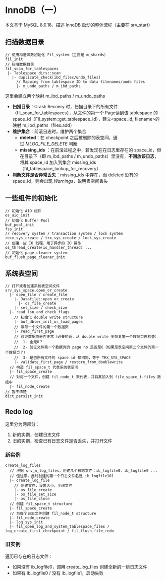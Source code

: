 

# InnoDB（一）


本文基于 MySQL 8.0.18，描述 InnoDB 启动的整体流程（主要在 srv\_start）

## 扫描数据目录

```plain
// 使用构造函数初始化 Fil_system（主要是 m_shards）
fil_init
// 扫描数据目录
fil_scan_for_tablespaces
 |- Tablespace_dirs::scan
   |- duplicate_check(ibd_files/undo_files)
     // Mapping from tablespace ID to data filenames/undo files
     |- m_undo_paths / m_ibd_paths
```

这里会建立两个映射 m\_ibd\_paths / m\_undo\_paths

*   **扫描目录**：Crash Recoery 时，扫描目录下的所有文件（fil\_scan\_for\_tablespaces），从文件的第一个 Page读到该 tablespace 的 space\_id（Fil\_system::get\_tablespace\_id），建立<space\_id, filename>的映射 m\_ibd\_paths（files.add）
*   **维护集合**：前滚日志时，维护两个集合
    *   **deleted**：在 checkpoint 之后被删除的表空间，通过 _MLOG\_FILE\_DELETE_ 判断 
    *   **missing\_ids** ：在前滚过程之中，若发现在在日志里存在的 space\_id，但在目录下（即 m\_ibd\_paths / m\_undo\_paths）里没有，**不回放该日志**，将其 space\_id 加入到集合 missing\_ids（fil\_tablespace\_lookup\_for\_recovery）
*   **判断文件是否异常丢失**：missing\_ids 中存在，而 deleted 没有的 space\_id，则会出现 _Warnings_，说明表空间丢失

## 一些组件的初始化

```plain
// 初始化 AIO 组件
os_aio_init
// 初始化 Buffer Pool
buf_pool_init
fsp_init
// recovery system / transaction system / lock system
recv_sys_create / trx_sys_create / lock_sys_create
// 创建一些 IO 线程，用于异步的 IO 操作
os_thread_create(io_handler_thread) ...
// 初始化 page cleaner system
buf_flush_page_cleaner_init
```

## 系统表空间

```plain
// 打开或者创建系统表空间文件
srv_sys_space.open_or_create
  |- open_file / create_file
    |- Datafile::open_or_create
      |- os_file_create
    |- set_size / check_size
  |- read_lsn_and_check_flags
    // 初始化 double write structure
    |- buf_dblwr_init_or_load_pages
    // 读每一个文件的第一个数据页
    |- read_first_page
    // 验证数据页是否正常（必要的话，从 double write 里恢复第一个数据页再检查）
    //  1- 全是0？
    //  2- 验证文件第一个数据页的 page no 是否是0（如果是表空间第二个文件的第一个数据页？）
    //  3- 是否所有文件的 space id 都相同，等于 TRX_SYS_SPACE
    |- validate_first_page / restore_from_doublewrite
  // 构造 fil_space_t 代表系统表空间
  |- fil_space_create
  // 对每一个文件，创建 fil_node_t 来代表，并将其加入到 file_space_t.files 数组中
  |- fil_node_create
// 暂不清楚
dict_persist_init
```

## Redo log

这里分为两部分：

1.  新的实例，创建日志文件
2.  旧的实例，检查已有日志文件是否丢失，并打开文件

### 新实例

```plain
create_log_files
  // 根据 srv_n_log_files，创建几个日志文件：ib_logfile0，ib_logfile0 ...
  // 但注意，此时创建的第一个日志文件名是 ib_logfile101
  |- create_log_file
    // 创建文件，设置大小，关闭文件
    |- os_file_create
    |- os_file_set_size
    |- os_file_close
  // 创建 fil_space_t structure
  |- fil_space_create
  // 为每个日志文件创建 fil_node_t structure
  |- fil_node_create
  |- log_sys_init
  |- fil_open_log_and_system_tablespace_files / log_create_first_checkpoint / fil_flush_file_redo
```

### 旧实例

遍历已存在的日志文件：

*   如果没有 ib\_logfile0，调用 create\_log\_files 创建全新的一组日志文件
*   如果有 ib\_logfile0 / 没有 ib\_logfile1，启动失败





